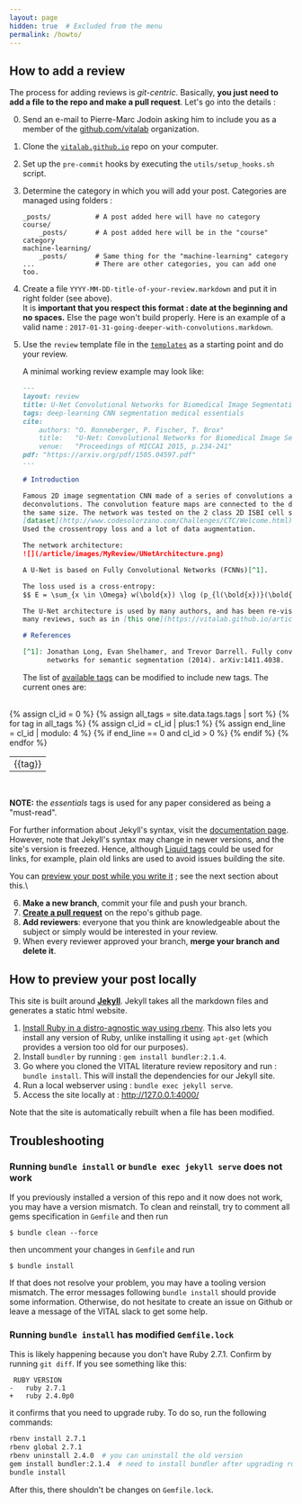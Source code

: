 ```yaml
---
layout: page
hidden: true  # Excluded from the menu
permalink: /howto/
---
```


## How to add a review

The process for adding reviews is _git-centric_. Basically, **you just need to add a file to the repo and make a pull request**. Let's go into the details :

0.  Send an e-mail to Pierre-Marc Jodoin asking him to include you as a member of the [github.com/vitalab](https://github.com/vitalab) organization.
1.  Clone the [`vitalab.github.io`](https://github.com/vitalab/vitalab.github.io) repo on your computer.
2.  Set up the `pre-commit` hooks by executing the `utils/setup_hooks.sh` script.
3.  Determine the category in which you will add your post. Categories are managed using folders :  

    ~~~
    _posts/           # A post added here will have no category
    course/
        _posts/       # A post added here will be in the "course" category
    machine-learning/
        _posts/       # Same thing for the "machine-learning" category
    ...               # There are other categories, you can add one too.
    ~~~
4.  Create a file `YYYY-MM-DD-title-of-your-review.markdown` and put it in right folder (see above).  
It is **important that you respect this format : date at the beginning and no spaces.** Else the page won't build properly. Here is an example of a valid name : `2017-01-31-going-deeper-with-convolutions.markdown`.
5.  Use the `review` template file in the [`templates`](https://github.com/vitalab/vitalab.github.io/tree/master/templates/review_template.md )
as a starting point and do your review.

    A minimal working review example may look like:

    ```markdown
    ---
    layout: review
    title: U-Net Convolutional Networks for Biomedical Image Segmentation
    tags: deep-learning CNN segmentation medical essentials
    cite:
        authors: "O. Ronneberger, P. Fischer, T. Brox"
        title:   "U-Net: Convolutional Networks for Biomedical Image Segmentation"
        venue:   "Proceedings of MICCAI 2015, p.234-241"
    pdf: "https://arxiv.org/pdf/1505.04597.pdf"
    ---

    # Introduction

    Famous 2D image segmentation CNN made of a series of convolutions and
    deconvolutions. The convolution feature maps are connected to the deconv maps of
    the same size. The network was tested on the 2 class 2D ISBI cell segmentation
    [dataset](http://www.codesolorzano.com/Challenges/CTC/Welcome.html).
    Used the crossentropy loss and a lot of data augmentation.

    The network architecture:
    ![](/article/images/MyReview/UNetArchitecture.png)

    A U-Net is based on Fully Convolutional Networks (FCNNs)[^1].

    The loss used is a cross-entropy:
    $$ E = \sum_{x \in \Omega} w(\bold{x}) \log (p_{l(\bold{x})}(\bold{x})) $$

    The U-Net architecture is used by many authors, and has been re-visited in
    many reviews, such as in [this one](https://vitalab.github.io/article/2019/05/02/MRIPulseSeqGANSynthesis.html).

    # References

    [^1]: Jonathan Long, Evan Shelhamer, and Trevor Darrell. Fully convolutional
          networks for semantic segmentation (2014). arXiv:1411.4038.
    ```

    The list of [available tags](https://github.com/vitalab/vitalab.github.io/blob/master/_data/tags.yml)
    can be modified to include new tags. The current ones are:

<br>
<table style="width:100%">
  {% assign cl_id = 0 %}
  {% assign all_tags = site.data.tags.tags | sort %}
  <tr>
  {% for tag in all_tags %}
      <td>{{tag}}</td>
      {% assign cl_id = cl_id | plus:1 %}
      {% assign end_line  = cl_id | modulo: 4 %}
      {% if end_line == 0 and cl_id > 0 %}
        </tr>
        <tr>
      {% endif %}
  {% endfor %}
  </tr>
</table>
<br>

**NOTE:** the *essentials* tags is used for any paper considered as being a
"must-read".

For further information about Jekyll's syntax, visit the [documentation page](https://jekyllrb.com/docs/).
However, note that Jekyll's syntax may change in newer versions, and the site's
version is freezed. Hence, although [Liquid tags](https://jekyllrb.com/docs/liquid/tags/)
could be used for links, for example, plain old links are used to avoid issues
building the site.

You can [preview your post while you write it](#how-to-preview-your-post-locally) ; see the next section about this.\\

6.  **Make a new branch**, commit your file and push your branch.
7.  [**Create a pull request**](https://github.com/vitalab/vitalab.github.io/compare) on the repo's github page.
8.  **Add reviewers**: everyone that you think are knowledgeable about the subject or simply would be interested in your review.
9.  When every reviewer approved your branch, **merge your branch and delete it**.

## How to preview your post locally

This site is built around [**Jekyll**](https://jekyllrb.com/). Jekyll takes all the markdown files and generates a static html website.

1.  [Install Ruby in a distro-agnostic way using rbenv](/how-to-install-ruby). This also lets you install any version of Ruby, unlike installing it using `apt-get` (which provides a version too old for our purposes).
2.  Install `bundler` by running : `gem install bundler:2.1.4`.
3.  Go where you cloned the VITAL literature review repository and run : `bundle install`. This will install the dependencies for our Jekyll site.
4.  Run a local webserver using : `bundle exec jekyll serve`.
5.  Access the site locally at : <http://127.0.0.1:4000/>

Note that the site is automatically rebuilt when a file has been modified.

## Troubleshooting

### Running `bundle install` or `bundle exec jekyll serve` does not work

If you previously installed a version of this repo and it now does not work, you may have a version mismatch. To clean and reinstall, try to comment all gems specification in `Gemfile` and then run

``$ bundle clean --force``

then uncomment your changes in `Gemfile` and run

``$ bundle install``

If that does not resolve your problem, you may have a tooling version mismatch. The error messages following `bundle install` should provide some information. Otherwise, do not hesitate to create an issue on Github or leave a message of the VITAL slack to get some help.

### Running `bundle install` has modified `Gemfile.lock`

This is likely happening because you don't have Ruby 2.7.1. Confirm by running `git diff`. If you see something like this:

```
 RUBY VERSION
-   ruby 2.7.1
+   ruby 2.4.0p0
```

it confirms that you need to upgrade ruby. To do so, run the following commands:

```bash
rbenv install 2.7.1
rbenv global 2.7.1
rbenv uninstall 2.4.0  # you can uninstall the old version
gem install bundler:2.1.4  # need to install bundler after upgrading ruby
bundle install
```

After this, there shouldn't be changes on `Gemfile.lock`.
